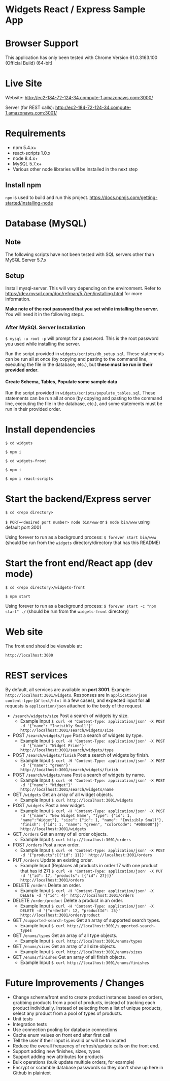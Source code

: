 # Widgets React / Express Sample App

# Browser Support

This application has only been tested with Chrome Version 61.0.3163.100 (Official Build) (64-bit)

# Live Site
Website: http://ec2-184-72-124-34.compute-1.amazonaws.com:3000/

Server (for REST calls): http://ec2-184-72-124-34.compute-1.amazonaws.com:3001/

# Requirements
- npm 5.4.x+
- react-scripts 1.0.x
- node 8.4.x+
- MySQL 5.7.x+
- Various other node libraries will be installed in the next step

## Install npm

`npm` is used to build and run this project.
https://docs.npmjs.com/getting-started/installing-node

# Database (MySQL)

## Note
The following scripts have not been tested with SQL servers other than MySQL Server 5.7.x

## Setup
Install mysql-server. This will vary depending on the environment. Refer to https://dev.mysql.com/doc/refman/5.7/en/installing.html for more information.

<b>Make note of the root password that you set while installing the server.</b> You will need it in the following steps.

### After MySQL Server Installation

`$ mysql -u root -p` will prompt for a password. This is the root password you used while installing the server.

Run the script provided in `widgets/scripts/db_setup.sql`. These statements can be run all at once (by copying and pasting to the command line, executing the file in the database, etc.), but <b>these must be run in their provided order</b>.

#### Create Schema, Tables, Populate some sample data
Run the script provided in `widgets/scripts/populate_tables.sql`. These statements can be run all at once (by copying and pasting to the command line, executing the file in the database, etc.), and some statements must be run in their provided order.

# Install dependencies
`$ cd widgets`

`$ npm i`

`$ cd widgets-front`

`$ npm i`

`$ npm i react-scripts`

# Start the backend/Express server
`$ cd <repo directory>`

`$ PORT=<desired port number> node bin/www` or `$ node bin/www` using default port 3001

Using forever to run as a background process:
`$ forever start bin/www` (should be run from the `widgets` directory/directory that has this README)

# Start the front end/React app (dev mode)
`$ cd <repo directory>/widgets-front`

`$ npm start`

Using forever to run as a background process:
`$ forever start -c "npm start" ./` (should be run from the `widgets-front` directory)

# Web site
The front end should be viewable at:

`http://localhost:3000`

# REST services

By default, all services are available on <b>port 3001</b>. Example: `http://localhost:3001/widgets`. Responses are in `application/json` `content-type` (or `text/html` in a few cases), and expected input for <b>all</b> requests is `application/json` attached to the body of the request.
- `/search/widgets/size` Post a search of widgets by size.
  - Example Input `$ curl -H 'Content-Type: application/json' -X POST -d '{"name": "Invisibly Small"}' http://localhost:3001/search/widgets/size`
- POST `/search/widgets/type` Post a search of widgets by type.
  - Example Input `$ curl -H 'Content-Type: application/json' -X POST -d '{"name": "Widget Prime"}' http://localhost:3001/search/widgets/type`
- POST `/search/widgets/finish` Post a search of widgets by finish.
  - Example Input `$ curl -H 'Content-Type: application/json' -X POST -d '{"name": "green"}' http://localhost:3001/search/widgets/finish`
- POST `/search/widgets/name` Post a search of widgets by name.
  - Example Input `$ curl -H 'Content-Type: application/json' -X POST -d '{"name": "Widget"}' http://localhost:3001/search/widgets/name`
- GET `/widgets` Get an array of all widget objects.
  - Example Input `$ curl http://localhost:3001/widgets`
- POST `/widgets` Post a new widget.
  - Example Input `$ curl -H 'Content-Type: application/json' -X POST -d '{"name": "New Widget Name", "type": {"id": 1, "name":"Widget"}, "size": {"id": 1, "name": "Invisibly Small"}, "finish": {"id": 1, "name": "green", "colorCode": "#008000"}}' http://localhost:3001/widgets`
- GET `/orders` Get an array of all order objects.
  - Example Input `$ curl http://localhost:3001/orders`
- POST `/orders` Post a new order.
  - Example Input `$ curl -H 'Content-Type: application/json' -X POST -d '{"products":[{"id": 1}]}' http://localhost:3001/orders`
- PUT `/orders` Update an existing order.
  - Example Input (Replaces all products in order 17 with one product that has id 27) `$ curl -H 'Content-Type: application/json' -X PUT -d '{"id": 17, "products": [{"id": 27}]}' http://localhost:3001/orders`
- DELETE `/orders` Delete an order.
  - Example Input `$ curl -H 'Content-Type: application/json' -X DELETE -d '{"id": 4}' http://localhost:3001/orders`
- DELETE `/order/product` Delete a product in an order.
  - Example Input `$ curl -H 'Content-Type: application/json' -X DELETE -d '{"orderId": 12, "productId": 25}' http://localhost:3001/order/product`
- GET `/supported-search-types` Get an array of supported search types.
  - Example Input `$ curl http://localhost:3001/supported-search-types`
- GET `/enums/types` Get an array of all type objects.
  - Example Input `$ curl http://localhost:3001/enums/types`
- GET `/enums/sizes` Get an array of all size objects.
  - Example Input `$ curl http://localhost:3001/enums/sizes`
- GET `/enums/finishes` Get an array of all finish objects.
  - Example Input `$ curl http://localhost:3001/enums/finishes`

# Future Improvements / Changes

- Change schema/front end to create product instances based on orders, grabbing products from a pool of products, instead of tracking each product individually. Instead of selecting from a list of unique products, select any product from a pool of types of products.
- Unit tests
- Integration tests
- Use connection pooling for database connections
- Cache enum values on front end after first call
- Tell the user if their input is invalid or will be truncated
- Reduce the overall frequency of refresh/update calls on the front end.
- Support adding new finishes, sizes, types
- Support adding new attributes for products
- Bulk operations (bulk update multiple orders, for example)
- Encrypt or scramble database passwords so they don't show up here in Github in plaintext
